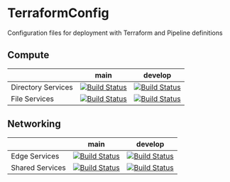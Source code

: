 # TerraformConfig
Configuration files for deployment with Terraform and Pipeline definitions
## Compute
|  |  main  | develop |
|:---| :----: | :-----: |
| Directory Services |[![Build Status](https://dev.azure.com/wesleytrust/Terraform/_apis/build/status/Compute/DirectoryServices/SVC-CP%3BENV-P%3B%20Directory%20Services?branchName=main)](https://dev.azure.com/wesleytrust/Terraform/_build/latest?definitionId=36&branchName=main)|[![Build Status](https://dev.azure.com/wesleytrust/Terraform/_apis/build/status/Compute/DirectoryServices/SVC-CP%3BENV-D%3B%20Directory%20Services?branchName=develop)](https://dev.azure.com/wesleytrust/Terraform/_build/latest?definitionId=32&branchName=develop)|
| File Services |[![Build Status](https://dev.azure.com/wesleytrust/Terraform/_apis/build/status/Compute/FileServices/SVC-CP%3BENV-P%3B%20File%20Services?branchName=main)](https://dev.azure.com/wesleytrust/Terraform/_build/latest?definitionId=37&branchName=main)|[![Build Status](https://dev.azure.com/wesleytrust/Terraform/_apis/build/status/Compute/FileServices/SVC-CP%3BENV-D%3B%20File%20Services?branchName=develop)](https://dev.azure.com/wesleytrust/Terraform/_build/latest?definitionId=33&branchName=develop)|
## Networking
|  |  main  | develop |
|:---| :----: | :-----: |
| Edge Services |[![Build Status](https://dev.azure.com/wesleytrust/Terraform/_apis/build/status/Network/EdgeServices/SVC-NW%3BENV-P%3B%20Edge%20Services?branchName=main)](https://dev.azure.com/wesleytrust/Terraform/_build/latest?definitionId=38&branchName=main)|[![Build Status](https://dev.azure.com/wesleytrust/Terraform/_apis/build/status/Network/EdgeServices/SVC-NW%3BENV-D%3B%20Edge%20Services?branchName=develop)](https://dev.azure.com/wesleytrust/Terraform/_build/latest?definitionId=34&branchName=develop)|
| Shared Services |[![Build Status](https://dev.azure.com/wesleytrust/Terraform/_apis/build/status/Network/SharedServices/SVC-NW%3BENV-P%3B%20Shared%20Services?branchName=main)](https://dev.azure.com/wesleytrust/Terraform/_build/latest?definitionId=35&branchName=main)|[![Build Status](https://dev.azure.com/wesleytrust/Terraform/_apis/build/status/Network/SharedServices/SVC-NW%3BENV-D%3B%20Shared%20Services?branchName=develop)](https://dev.azure.com/wesleytrust/Terraform/_build/latest?definitionId=31&branchName=develop)|